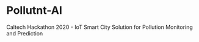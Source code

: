 # Pollutnt-AI
Caltech Hackathon 2020 - IoT Smart City Solution for Pollution Monitoring and Prediction
